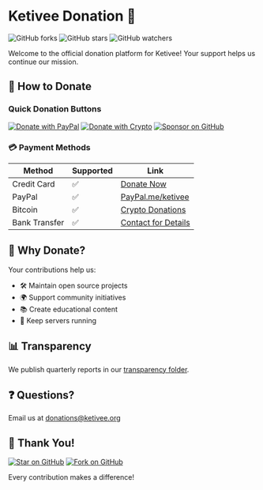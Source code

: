 # Ketivee Donation 💖

![GitHub forks](https://img.shields.io/github/forks/ketivee-org/ketivee-donation?style=social)
![GitHub stars](https://img.shields.io/github/stars/ketivee-org/ketivee-donation?style=social)
![GitHub watchers](https://img.shields.io/github/watchers/ketivee-org/ketivee-donation?style=social)

Welcome to the official donation platform for Ketivee! Your support helps us continue our mission.

## 🚀 How to Donate

### Quick Donation Buttons
[![Donate with PayPal](https://img.shields.io/badge/PayPal-Donate-blue?logo=paypal)](https://paypal.me/ketivee)
[![Donate with Crypto](https://img.shields.io/badge/Crypto-Donate-orange?logo=bitcoin)](https://ketivee.org/crypto-donate)
[![Sponsor on GitHub](https://img.shields.io/badge/GitHub-Sponsor-white?logo=github)](https://github.com/sponsors/ketivee-org)

### 💳 Payment Methods
| Method        | Supported | Link                          |
|---------------|-----------|-------------------------------|
| Credit Card   | ✅        | [Donate Now](#)               |
| PayPal        | ✅        | [PayPal.me/ketivee](#)        |
| Bitcoin       | ✅        | [Crypto Donations](#)         |
| Bank Transfer | ✅        | [Contact for Details](#)      |

## 🌟 Why Donate?
Your contributions help us:
- 🛠 Maintain open source projects
- 🌍 Support community initiatives
- 📚 Create educational content
- 🔌 Keep servers running

## 📊 Transparency
We publish quarterly reports in our [transparency folder](/transparency).

## ❓ Questions?
Email us at [donations@ketivee.org](mailto:donations@ketivee.com)

## 🙏 Thank You!
[![Star on GitHub](https://img.shields.io/github/stars/ketivee-org/ketivee-donation?style=for-the-badge)](https://github.com/ketivee-org/ketivee-donation/stargazers)
[![Fork on GitHub](https://img.shields.io/github/forks/ketivee-org/ketivee-donation?style=for-the-badge)](https://github.com/ketivee-org/ketivee-donation/network/members)

Every contribution makes a difference!
